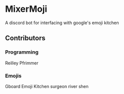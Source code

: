 # MixerMoji
A discord bot for interfacing with google's emoji kitchen

## Contributors

### Programming
Reilley Pfrimmer

### Emojis 
Gboard Emoji Kitchen
surgeon river shen
